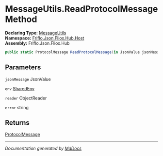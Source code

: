 ﻿<!--  
  <auto-generated>   
    The contents of this file were generated by a tool.  
    Changes to this file may be list if the file is regenerated  
  </auto-generated>   
-->

# MessageUtils.ReadProtocolMessage Method

**Declaring Type:** [MessageUtils](../index.md)  
**Namespace:** [Friflo.Json.Fliox.Hub.Host](../../index.md)  
**Assembly:** Friflo.Json.Fliox.Hub

```csharp
public static ProtocolMessage ReadProtocolMessage(in JsonValue jsonMessage, SharedEnv env, ObjectReader reader, out string error);
```

## Parameters

`jsonMessage`  JsonValue

`env`  [SharedEnv](../../SharedEnv/index.md)

`reader`  ObjectReader

`error`  string

## Returns

[ProtocolMessage](../../../Protocol/ProtocolMessage/index.md)

___

*Documentation generated by [MdDocs](https://github.com/ap0llo/mddocs)*
